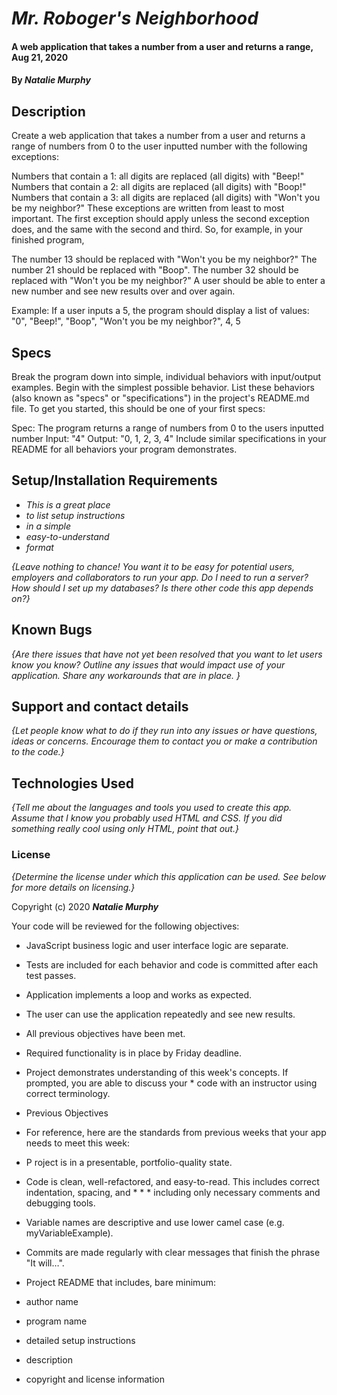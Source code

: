 # _Mr. Roboger's Neighborhood_

#### A web application that takes a number from a user and returns a range, Aug 21, 2020

#### By _**Natalie Murphy**_

## Description

Create a web application that takes a number from a user and returns a range of numbers from 0 to the user inputted number with the following exceptions:

Numbers that contain a 1: all digits are replaced (all digits) with "Beep!"
Numbers that contain a 2: all digits are replaced (all digits) with "Boop!"
Numbers that contain a 3: all digits are replaced (all digits) with "Won't you be my neighbor?"
These exceptions are written from least to most important. The first exception should apply unless the second exception does, and the same with the second and third. So, for example, in your finished program,

The number 13 should be replaced with "Won't you be my neighbor?"
The number 21 should be replaced with "Boop".
The number 32 should be replaced with "Won't you be my neighbor?"
A user should be able to enter a new number and see new results over and over again.

Example: If a user inputs a 5, the program should display a list of values: "0", "Beep!", "Boop", "Won't you be my neighbor?", 4, 5

## Specs
Break the program down into simple, individual behaviors with input/output examples. Begin with the simplest possible behavior. List these behaviors (also known as "specs" or "specifications") in the project's README.md file. To get you started, this should be one of your first specs:

Spec: The program returns a range of numbers from 0 to the users inputted number
Input: "4"
Output: "0, 1, 2, 3, 4"
Include similar specifications in your README for all behaviors your program demonstrates.


## Setup/Installation Requirements

* _This is a great place_
* _to list setup instructions_
* _in a simple_
* _easy-to-understand_
* _format_

_{Leave nothing to chance! You want it to be easy for potential users, employers and collaborators to run your app. Do I need to run a server? How should I set up my databases? Is there other code this app depends on?}_

## Known Bugs

_{Are there issues that have not yet been resolved that you want to let users know you know?  Outline any issues that would impact use of your application.  Share any workarounds that are in place. }_

## Support and contact details

_{Let people know what to do if they run into any issues or have questions, ideas or concerns.  Encourage them to contact you or make a contribution to the code.}_

## Technologies Used

_{Tell me about the languages and tools you used to create this app. Assume that I know you probably used HTML and CSS. If you did something really cool using only HTML, point that out.}_

### License

*{Determine the license under which this application can be used.  See below for more details on licensing.}*

Copyright (c) 2020 **_Natalie Murphy_**

Your code will be reviewed for the following objectives:

* JavaScript business logic and user interface logic are separate.
* Tests are included for each behavior and code is committed after each test passes.
* Application implements a loop and works as expected.
* The user can use the application repeatedly and see new results.
* All previous objectives have been met.
* Required functionality is in place by Friday deadline.
* Project demonstrates understanding of this week's concepts. If prompted, you are able to discuss your *  code with an instructor using correct terminology.
* Previous Objectives
* For reference, here are the standards from previous weeks that your app needs to meet this week:

* P roject is in a presentable, portfolio-quality state.
* Code is clean, well-refactored, and easy-to-read. This includes correct indentation, spacing, and * * *   including only necessary comments and debugging tools.
* Variable names are descriptive and use lower camel case (e.g. myVariableExample).
* Commits are made regularly with clear messages that finish the phrase "It will…".
* Project README that includes, bare minimum:
* author name
* program name
* detailed setup instructions
* description
* copyright and license information